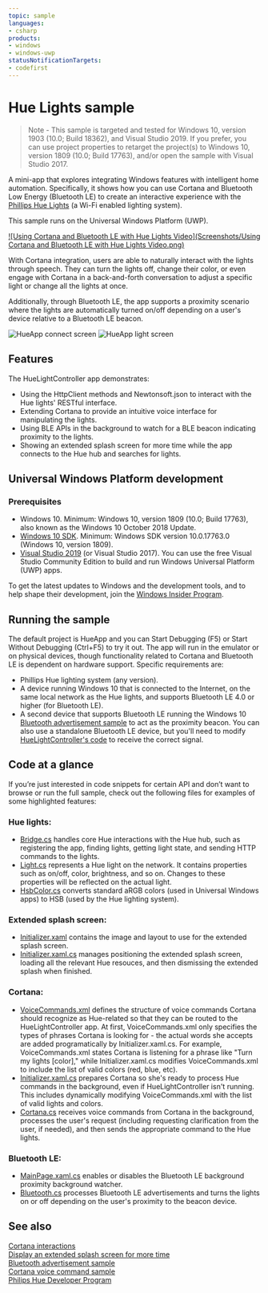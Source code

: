 ```yaml
---
topic: sample
languages:
- csharp
products:
- windows
- windows-uwp
statusNotificationTargets:
- codefirst
---
```


<!---
  category: DevicesSensorsAndPower SpeechAndCortana
-->

# Hue Lights sample

> Note - This sample is targeted and tested for Windows 10, version 1903 (10.0; Build 18362), and Visual Studio 2019. If you prefer, you can use project properties to retarget the project(s) to Windows 10, version 1809 (10.0; Build 17763), and/or open the sample with Visual Studio 2017.

A mini-app that explores integrating Windows features with intelligent home automation. Specifically, it shows how you can use Cortana and 
Bluetooth Low Energy (Bluetooth LE) to create an interactive experience with the [Phillips Hue Lights](http://meethue.com) (a Wi-Fi enabled lighting system). 

This sample runs on the Universal Windows Platform (UWP). 

[![Using Cortana and Bluetooth LE with Hue Lights Video](Screenshots/Using Cortana and Bluetooth LE with Hue Lights Video.png)](https://channel9.msdn.com/Blogs/One-Dev-Minute/Using-Cortana-and-Bluetooth-LE-with-Hue-Lights "Channel 9 One Dev Minute video - Click to Watch")

With Cortana integration, users are able to naturally interact with the lights through speech. They can turn the lights off, change their color, or even engage with Cortana in a back-and-forth conversation to adjust a specific light or change all the lights at once. 

Additionally, through Bluetooth LE, the app supports a proximity scenario where the lights are automatically turned on/off depending on a user's device relative to a Bluetooth LE beacon. 

![HueApp connect screen](Screenshots/Connecting.png)
![HueApp light screen](Screenshots/HueApp.png)

## Features

The HueLightController app demonstrates:
    
* Using the HttpClient methods and Newtonsoft.json to interact with the Hue lights' RESTful interface. 
* Extending Cortana to provide an intuitive voice interface for manipulating the lights.
* Using BLE APIs in the background to watch for a BLE beacon indicating proximity to the lights. 
* Showing an extended splash screen for more time while the app connects to the Hue hub and searches for lights. 

## Universal Windows Platform development

### Prerequisites

- Windows 10. Minimum: Windows 10, version 1809 (10.0; Build 17763), also known as the Windows 10 October 2018 Update.
- [Windows 10 SDK](https://developer.microsoft.com/windows/downloads/windows-10-sdk). Minimum: Windows SDK version 10.0.17763.0 (Windows 10, version 1809).
- [Visual Studio 2019](https://visualstudio.microsoft.com/downloads/) (or Visual Studio 2017). You can use the free Visual Studio Community Edition to build and run Windows Universal Platform (UWP) apps.

To get the latest updates to Windows and the development tools, and to help shape their development, join 
the [Windows Insider Program](https://insider.windows.com).

## Running the sample

The default project is HueApp and you can Start Debugging (F5) or Start Without Debugging (Ctrl+F5) to try it out. The app will run in the emulator or on physical devices, though functionality related to Cortana and Bluetooth LE is dependent on hardware support. Specific requirements are:
* Phillips Hue lighting system (any version).
* A device running Windows 10 that is connected to the Internet, on the same local network as the Hue lights, and supports Bluetooth LE 4.0 or higher (for Bluetooth LE).  
* A second device that supports Bluetooth LE running the Windows 10 [Bluetooth advertisement sample](http://go.microsoft.com/fwlink/p/?LinkId=619990) to act as the proximity beacon. You can also use a standalone Bluetooth LE device, but you'll need to modify [HueLightController's code](HueApp/MainPage.xaml.cs#L98) to receive the correct signal. 

## Code at a glance

If you’re just interested in code snippets for certain API and don’t want to browse or run the full sample, check out the following files for examples of some highlighted features:

### Hue lights: 
* [Bridge.cs](HueLibrary/Bridge.cs#L25) handles core Hue interactions with the Hue hub, such as registering the app, finding lights, getting light state, and sending HTTP commands to the lights. 
* [Light.cs](HueLibrary/Light.cs#L25) represents a Hue light on the network. It contains properties such as on/off, color, brightness, and so on. Changes to these properties will be reflected on the actual light.  
* [HsbColor.cs](HueLibrary/HsbColor.cs#L25) converts standard aRGB colors (used in Universal Windows apps) to HSB (used by the Hue lighting system). 

### Extended splash screen: 
* [Initializer.xaml](HueApp/Initializer.xaml#L21) contains the image and layout to use for the extended splash screen. 
* [Initializer.xaml.cs](HueApp/Initializer.xaml.cs#L25) manages positioning the extended splash screen, loading all the relevant Hue resouces, and then dismissing the extended splash when finished.

### Cortana: 
* [VoiceCommands.xml](HueApp/VoiceCommands.xml) defines the structure of voice commands Cortana should recognize as Hue-related so that they can be routed to the HueLightController app. At first, VoiceCommands.xml only specifies the types of phrases Cortana is looking for - the actual words she accepts are added programatically by Initializer.xaml.cs. For example, VoiceCommands.xml states Cortana is listening for a phrase like "Turn my lights [color]," while Initializer.xaml.cs modifies VoiceCommands.xml to include the list of valid colors (red, blue, etc). 
* [Initializer.xaml.cs](HueApp/Initializer.xaml.cs#L25) prepares Cortana so she's ready to process Hue commands in the background, even if HueLightController isn't running. This includes dynamically modifying VoiceCommands.xml with the list of valid lights and colors. 
* [Cortana.cs](HueBackground/Cortana.cs#L25) receives voice commands from Cortana in the background, processes the user's request (including requesting clarification from the user, if needed), and then sends the appropriate command to the Hue lights. 

### Bluetooth LE: 
* [MainPage.xaml.cs](HueApp/MainPage.xaml.cs#L25) enables or disables the Bluetooth LE background proximity background watcher.
* [Bluetooth.cs](HueBackground/Bluetooth.cs#L25) processes Bluetooth LE advertisements and turns the lights on or off depending on the user's proximity to the beacon device.

## See also 

[Cortana interactions](https://msdn.microsoft.com/library/windows/apps/mt185598.aspx)  
[Display an extended splash screen for more time](https://msdn.microsoft.com/library/windows/apps/mt187309.aspx)  
[Bluetooth advertisement sample](http://go.microsoft.com/fwlink/p/?LinkId=619990)  
[Cortana voice command sample](http://go.microsoft.com/fwlink/p/?LinkId=619899)  
[Philips Hue Developer Program](http://www.developers.meethue.com/)



